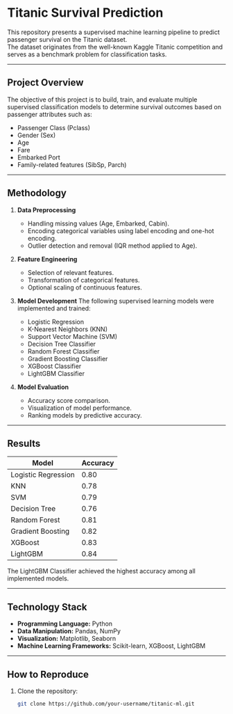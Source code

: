 # Titanic Survival Prediction

This repository presents a supervised machine learning pipeline to predict passenger survival on the Titanic dataset.  
The dataset originates from the well-known Kaggle Titanic competition and serves as a benchmark problem for classification tasks.

---

## Project Overview
The objective of this project is to build, train, and evaluate multiple supervised classification models to determine survival outcomes based on passenger attributes such as:

- Passenger Class (Pclass)  
- Gender (Sex)  
- Age  
- Fare  
- Embarked Port  
- Family-related features (SibSp, Parch)  

---

## Methodology
1. **Data Preprocessing**
   - Handling missing values (Age, Embarked, Cabin).  
   - Encoding categorical variables using label encoding and one-hot encoding.  
   - Outlier detection and removal (IQR method applied to Age).  

2. **Feature Engineering**
   - Selection of relevant features.  
   - Transformation of categorical features.  
   - Optional scaling of continuous features.  

3. **Model Development**
   The following supervised learning models were implemented and trained:
   - Logistic Regression  
   - K-Nearest Neighbors (KNN)  
   - Support Vector Machine (SVM)  
   - Decision Tree Classifier  
   - Random Forest Classifier  
   - Gradient Boosting Classifier  
   - XGBoost Classifier  
   - LightGBM Classifier  

4. **Model Evaluation**
   - Accuracy score comparison.  
   - Visualization of model performance.  
   - Ranking models by predictive accuracy.  

---

## Results
| Model                   | Accuracy |
|--------------------------|----------|
| Logistic Regression      | 0.80     |
| KNN                      | 0.78     |
| SVM                      | 0.79     |
| Decision Tree            | 0.76     |
| Random Forest            | 0.81     |
| Gradient Boosting        | 0.82     |
| XGBoost                  | 0.83     |
| LightGBM                 | 0.84     |

The LightGBM Classifier achieved the highest accuracy among all implemented models.

---

## Technology Stack
- **Programming Language:** Python  
- **Data Manipulation:** Pandas, NumPy  
- **Visualization:** Matplotlib, Seaborn  
- **Machine Learning Frameworks:** Scikit-learn, XGBoost, LightGBM  

---

## How to Reproduce
1. Clone the repository:
   ```bash
   git clone https://github.com/your-username/titanic-ml.git
